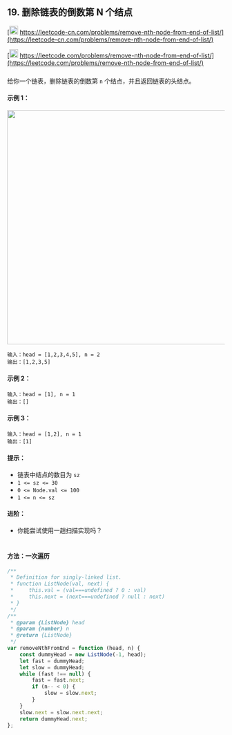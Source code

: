 ## 19. 删除链表的倒数第 N 个结点

[<img src="https://static.leetcode-cn.com/cn-mono-assets/production/assets/logo-dark-cn.c42314a8.svg" height="20" /> https://leetcode-cn.com/problems/remove-nth-node-from-end-of-list/](https://leetcode-cn.com/problems/remove-nth-node-from-end-of-list/)

[<img src="https://assets.leetcode.com/static_assets/public/webpack_bundles/images/logo-dark.e99485d9b.svg" height="20"/> https://leetcode.com/problems/remove-nth-node-from-end-of-list/](https://leetcode.com/problems/remove-nth-node-from-end-of-list/)

###

给你一个链表，删除链表的倒数第 `n` 个结点，并且返回链表的头结点。

#### 示例 1：

<img src="https://assets.leetcode.com/uploads/2020/10/03/remove_ex1.jpg" width="542" />

```
输入：head = [1,2,3,4,5], n = 2
输出：[1,2,3,5]
```

#### 示例 2：

```
输入：head = [1], n = 1
输出：[]
```

#### 示例 3：

```
输入：head = [1,2], n = 1
输出：[1]
```

#### 提示：

-   链表中结点的数目为 `sz`
-   `1 <= sz <= 30`
-   `0 <= Node.val <= 100`
-   `1 <= n <= sz`

#### 进阶：

-   你能尝试使用一趟扫描实现吗？

#

#### 方法：一次遍历

```js
/**
 * Definition for singly-linked list.
 * function ListNode(val, next) {
 *     this.val = (val===undefined ? 0 : val)
 *     this.next = (next===undefined ? null : next)
 * }
 */
/**
 * @param {ListNode} head
 * @param {number} n
 * @return {ListNode}
 */
var removeNthFromEnd = function (head, n) {
    const dummyHead = new ListNode(-1, head);
    let fast = dummyHead;
    let slow = dummyHead;
    while (fast !== null) {
        fast = fast.next;
        if (n-- < 0) {
            slow = slow.next;
        }
    }
    slow.next = slow.next.next;
    return dummyHead.next;
};
```
